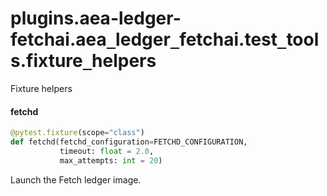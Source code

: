 <a id="plugins.aea-ledger-fetchai.aea_ledger_fetchai.test_tools.fixture_helpers"></a>

# plugins.aea-ledger-fetchai.aea`_`ledger`_`fetchai.test`_`tools.fixture`_`helpers

Fixture helpers

<a id="plugins.aea-ledger-fetchai.aea_ledger_fetchai.test_tools.fixture_helpers.fetchd"></a>

#### fetchd

```python
@pytest.fixture(scope="class")
def fetchd(fetchd_configuration=FETCHD_CONFIGURATION,
           timeout: float = 2.0,
           max_attempts: int = 20)
```

Launch the Fetch ledger image.

